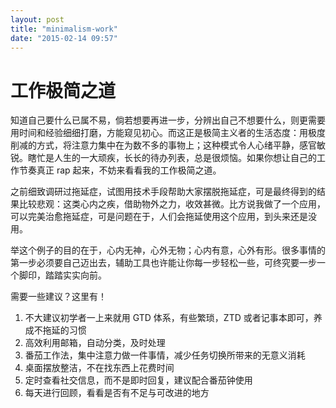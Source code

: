 ```yaml
---
layout: post
title: "minimalism-work"
date: "2015-02-14 09:57"
---
```

# 工作极简之道

知道自己要什么已属不易，倘若想要再进一步，分辨出自己不想要什么，则更需要用时间和经验细细打磨，方能窥见初心。而这正是极简主义者的生活态度：用极度削减的方式，将注意力集中在为数不多的事物上；这种模式令人心绪平静，感官敏锐。瞎忙是人生的一大顽疾，长长的待办列表，总是很烦恼。如果你想让自己的工作节奏真正 rap 起来，不妨来看看我的工作极简之道。

之前细致调研过拖延症，试图用技术手段帮助大家摆脱拖延症，可是最终得到的结果比较悲观：这类心内之疾，借助物外之力，收效甚微。比方说我做了一个应用，可以完美治愈拖延症，可是问题在于，人们会拖延使用这个应用，到头来还是没用。

举这个例子的目的在于，心内无神，心外无物；心内有意，心外有形。很多事情的第一步必须要自己迈出去，辅助工具也许能让你每一步轻松一些，可终究要一步一个脚印，踏踏实实向前。

需要一些建议？这里有！

1. 不大建议初学者一上来就用 GTD 体系，有些繁琐，ZTD 或者记事本即可，养成不拖延的习惯
2. 高效利用邮箱，自动分类，及时处理
3. 番茄工作法，集中注意力做一件事情，减少任务切换所带来的无意义消耗
4. 桌面摆放整洁，不在找东西上花费时间
5. 定时查看社交信息，而不是即时回复，建议配合番茄钟使用
6. 每天进行回顾，看看是否有不足与可改进的地方

